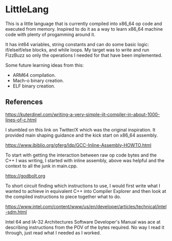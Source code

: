 # LittleLang

This is a little language that is currently compiled into x86_64 op code and executed from memory. Inspired to do it as a way to learn x86_64 machine code with plenty of progamming around it.

It has int64 variables, string constants and can do some basic logic: if/elseif/else blocks, and while loops. My target was to write and run FizzBuzz so only the operations I needed for that have been implemented.

Some future learning ideas from this:
* ARM64 compilation.
* Mach-o binary creation.
* ELF binary creation.

## References

https://kuterdinel.com/writing-a-very-simple-jit-compiler-in-about-1000-lines-of-c.html

I stumbled on this link on Twitter/X which was the original inspiration. It provided main shaping guidance and the kick start on x86_64 assembly.

https://www.ibiblio.org/gferg/ldp/GCC-Inline-Assembly-HOWTO.html

To start with getting the interaction between raw op code bytes and the C++ I was writing, I started with inline assembly, above was helpful and the context to all the junk in main.cpp.

https://godbolt.org

To short circuit finding which instructions to use, I would first write what I wanted to achieve in equivalent C++ into Compiler Explorer and then look at the compiled instructions to piece together what to do.

https://www.intel.com/content/www/us/en/developer/articles/technical/intel-sdm.html

Intel 64 and IA-32 Architectures Software Developer's Manual was ace at describing instructions from the POV of the bytes required. No way I read it through, just read what I needed as I worked.
